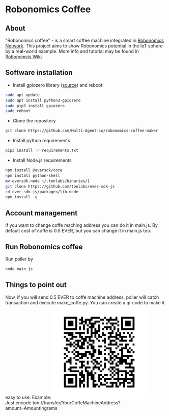 # Robonomics Coffee

## About
"Robonomics coffee" - is a smart coffee machine integrated in  [Robonomics Network](https://robonomics.network/).
This project aims to show Robonomics potential in the IoT sphere by a real-world example. More info and tutorial may be
found in [Robonomcis Wiki](https://wiki.robonomics.network/docs/en/robonomics-coffee/)

## Software installation
- Install gpiozero library ([source](https://gpiozero.readthedocs.io/en/stable/installing.html)) and reboot:
```bash
sudo apt update
sudo apt install python3-gpiozero
sudo pip3 install gpiozero
sudo reboot
```
- Clone the repository
```bash
git clone https://github.com/Multi-Agent-io/robonomics-coffee-maker
```
- Install python requirements
```bash
pip3 install -r requirements.txt
```

- Install Node.js requirements
```bash
npm install @eversdk/core
npm install python-shell
mv eversdk.node ~/.tonlabs/binaries/1
git clone https://github.com/tonlabs/ever-sdk-js
cd ever-sdk-js/packages/lib-node
npm install -g
```

## Account management
If you want to change coffe maching address you can do it in main.js. By default cost of coffe is 0.5 EVER, but you can change it in main.js too.

## Run Robonomics coffee
Run poller by 
```bash
node main.js
```
## Things to point out
Now, if you will send 0.5 EVER to coffe machine address, poller will catch transaction and execute make_coffe.py.
You can create a qr code to make it easy to use. Example: ![Screenshot](qr.jpg)  
Just encode ton://transfer/YourCoffeMachineAddress?amount=AmountIngrams